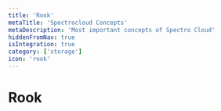 ```yaml
---
title: 'Rook'
metaTitle: 'Spectrocloud Concepts'
metaDescription: 'Most important concepts of Spectro Cloud'
hiddenFromNav: true
isIntegration: true
category: ['storage']
icon: 'rook'
---
```


# Rook
